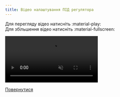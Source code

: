 ```yaml
---
title: Відео налаштування ПІД регулятора
--- 
```


Для перегляду відео натисніть :material-play:   
Для збільшення відео натисніть :material-fullscreen:   

<video controls disablepictureinpicture muted>
  <source src="../../assets/video/pid.mp4" type="video/mp4" />Тег video не підтримується вашим браузером.<a href="../../assets/video/pid.mp4">Скачати відео.</a>
</video>

[Повернутися](../web-interface/#pid)